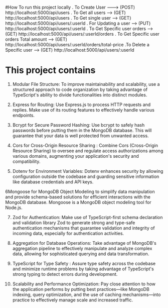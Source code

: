#How To run this project locally
. To Create User ---> (POST) http://localhost:5000/api/users
. To Get all users --> (GET) http://localhost:5000/api/users
. To Get single user --> (GET) http://localhost:5000/api/users/:userId
. For Updating a user --> (PUT) http://localhost:5000/api/users/:userId
. To Get Specific user orders --> (GET) http://localhost:5000/api/users/:userId/orders
. To Get Specific user orders Total amount --> (GET) http://localhost:5000/api/users/:userId/orders/total-price
.To Delete a Specific user --> (GET) http://localhost:5000/api/users/:userId





# This project contains
1. Modular File Structure: To improve maintainability and scalability, use a structured approach to code organization by taking advantage of TypeScript's ability to divide functionalities into distinct modules.

2. Express for Routing: Use Express.js to process HTTP requests and replies. Make use of its routing features to effectively handle various endpoints.

3. Bcrypt for Secure Password Hashing: Use bcrypt to safely hash passwords before putting them in the MongoDB database. This will guarantee that your data is well protected from unwanted access.

4. Cors for Cross-Origin Resource Sharing : Combine Cors (Cross-Origin Resource Sharing) to oversee and regulate access authorizations among various domains, augmenting your application's security and compatibility.

5. Dotenv for Environment Variables: Dotenv enhances security by allowing configuration outside the codebase and guarding sensitive information like database credentials and API keys.

6Mongoose for MongoDB Object Modeling to simplify data manipulation and provide schema-based solutions for efficient interactions with the MongoDB database. Mongoose is a MongoDB object modeling tool for Node.js.

7. Zod for Authentication: Make use of TypeScript-first schema declaration and validation library Zod to generate strong and type-safe authentication mechanisms that guarantee validation and integrity of incoming data, especially for authentication activities.

8. Aggregation for Database Operations: Take advantage of MongoDB's aggregation pipeline to effectively manipulate and analyze complex data, allowing for sophisticated querying and data transformation.

9. TypeScript for Type Safety : Assure type safety across the codebase and minimize runtime problems by taking advantage of TypeScript's strong typing to detect errors during development.

10. Scalability and Performance Optimization: Pay close attention to how the application performs by putting best practices—like MongoDB indexing, query optimization, and the use of caching mechanisms—into practice to effectively manage scale and increased traffic.


